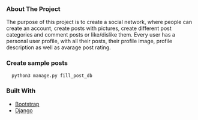 ### About The Project
The purpose of this project is to create a social network, where people can create an account,
create posts with pictures, create different post categories and comment posts or like/dislike them.
Every user has a personal user profile, with all their posts, their profile image, profile description
as well as avarage post rating.

### Create sample posts
```sh
  python3 manage.py fill_post_db
```

### Built With
* [Bootstrap](https://getbootstrap.com)
* [Django](https://www.djangoproject.com/)

